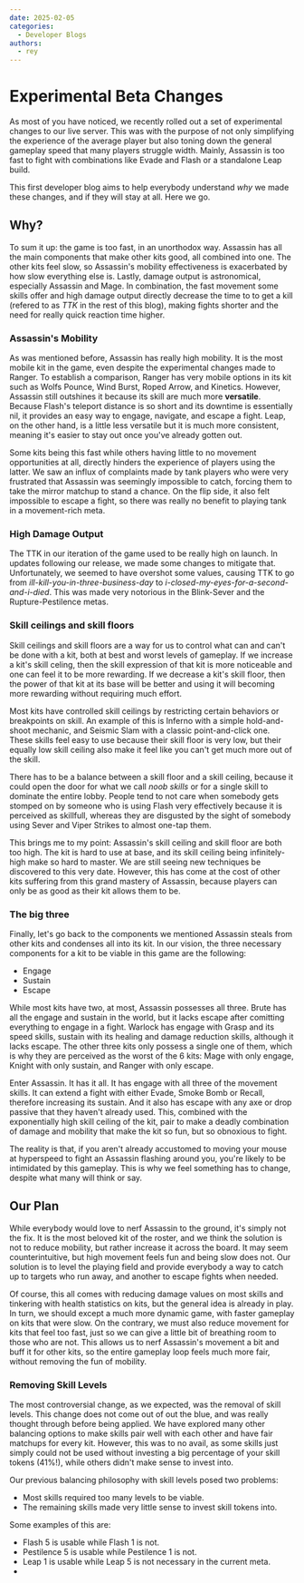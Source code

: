 ```yaml
---
date: 2025-02-05 
categories:
  - Developer Blogs
authors:
  - rey
---
```


# Experimental Beta Changes
As most of you have noticed, we recently rolled out a set of experimental changes to
our live server. This was with the purpose of not only simplifying the experience of
the average player but also toning down the general gameplay speed that many players
struggle width. Mainly, Assassin is too fast to fight with combinations like Evade and
Flash or a standalone Leap build. 

This first developer blog aims to help everybody understand *why* we made these changes,
and if they will stay at all. Here we go.

## Why?
To sum it up: the game is too fast, in an unorthodox way. Assassin has all the main
components that make other kits good, all combined into one. The other kits feel slow, so
Assassin's mobility effectiveness is exacerbated by how slow everything else is. Lastly,
damage output is astronomical, especially Assassin and Mage. In combination, the fast
movement some skills offer and high damage output directly decrease the time to to get a
kill (refered to as *TTK* in the rest of this blog), making fights shorter and the need
for really quick reaction time higher.

### Assassin's Mobility
As was mentioned before, Assassin has really high mobility. It is the most mobile kit in
the game, even despite the experimental changes made to Ranger. To establish a
comparison, Ranger has very mobile options in its kit such as Wolfs Pounce, Wind Burst,
Roped Arrow, and Kinetics. However, Assassin still outshines it because its skill are
much more **versatile**. Because Flash's teleport distance is so short and its downtime
is essentially nil, it provides an easy way to engage, navigate, and escape a fight.
Leap, on the other hand, is a little less versatile but it is much more consistent,
meaning it's easier to stay out once you've already gotten out.

Some kits being this fast while others having little to no movement opportunities at all,
directly hinders the experience of players using the latter. We saw an influx of
complaints made by tank players who were very frustrated that Assassin was seemingly
impossible to catch, forcing them to take the mirror matchup to stand a chance. On the
flip side, it also felt impossible to escape a fight, so there was really no benefit to
playing tank in a movement-rich meta. 

### High Damage Output
The TTK in our iteration of the game used to be really high on launch. In updates 
following our release, we made some changes to mitigate that. Unfortunately, we seemed
to have overshot some values, causing TTK to go from *ill-kill-you-in-three-business-day* 
to *i-closed-my-eyes-for-a-second-and-i-died*. This was made very notorious in the Blink-Sever and the Rupture-Pestilence metas. 

### Skill ceilings and skill floors
Skill ceilings and skill floors are a way for us to control what can and can't be done
with a kit, both at best and worst levels of gameplay. If we increase a kit's skill
celing, then the skill expression of that kit is more noticeable and one can feel it to be
more rewarding. If we decrease a kit's skill floor, then the power of that kit at its base will be better and using it will becoming more rewarding without requiring much effort. 

Most kits have controlled skill ceilings by restricting certain behaviors or 
breakpoints on skill. An example of this is Inferno with a simple hold-and-shoot 
mechanic, and Seismic Slam with a classic point-and-click one. These skills feel easy to
use because their skill floor is very low, but their equally low skill ceiling also make 
it feel like you can't get much more out of the skill.

There has to be a balance between a skill floor and a skill ceiling, because it could
open the door for what we call *noob skills* or for a single skill to dominate the entire
lobby. People tend to not care when somebody gets stomped on by someone who is using 
Flash very effectively because it is perceived as skillfull, whereas they are disgusted 
by the sight of somebody using Sever and Viper Strikes to almost one-tap them.

This brings me to my point: Assassin's skill ceiling and skill floor are both too high. 
The kit is hard to use at base, and its skill ceiling being infinitely-high make so hard 
to master. We are still seeing new techniques be discovered to this very date. However,
this has come at the cost of other kits suffering from this grand mastery of Assassin, 
because players can only be as good as their kit allows them to be.

### The big three
Finally, let's go back to the components we mentioned Assassin steals from other kits and
condenses all into its kit. In our vision, the three necessary components for a kit to
be viable in this game are the following:

- Engage
- Sustain
- Escape

While most kits have two, at most, Assassin possesses all three. Brute has all the engage
and sustain in the world, but it lacks escape after comitting everything to engage in a
fight. Warlock has engage with Grasp and its speed skills, sustain with its healing and
damage reduction skills, although it lacks escape. The other three kits only possess a
single one of them, which is why they are perceived as the worst of the 6 kits: Mage with
only engage, Knight with only sustain, and Ranger with only escape.

Enter Assassin. It has it all. It has engage with all three of the movement skills. It
can extend a fight with either Evade, Smoke Bomb or Recall, therefore increasing its
sustain. And it also has escape with any axe or drop passive that they haven't already
used. This, combined with the exponentially high skill ceiling of the kit, pair to make a
deadly combination of damage and mobility that make the kit so fun, but so obnoxious to
fight. 

The reality is that, if you aren't already accustomed to moving your mouse at hyperspeed
to fight an Assassin flashing around you, you're likely to be intimidated by this
gameplay. This is why we feel something has to change, despite what many will think or
say.

## Our Plan
While everybody would love to nerf Assassin to the ground, it's simply not the fix. It is 
the most beloved kit of the roster, and we think the solution is not to reduce mobility, 
but rather increase it across the board. It may seem counterintuitive, but high movement 
feels fun and being slow does not. Our solution is to level the playing field and provide 
everybody a way to catch up to targets who run away, and another to escape fights when 
needed.

Of course, this all comes with reducing damage values on most skills and tinkering with 
health statistics on kits, but the general idea is already in play. In turn, we should 
except a much more dynamic game, with faster gameplay on kits that were slow. On the 
contrary, we must also reduce movement for kits that feel too fast, just so we can give a 
little bit of breathing room to those who are not. This allows us to nerf Assassin's 
movement a bit and buff it for other kits, so the entire gameplay loop feels much more fair, without removing the fun of mobility.

### Removing Skill Levels
The most controversial change, as we expected, was the removal of skill levels. This 
change does not come out of out the blue, and was really thought through before being 
applied. We have explored many other balancing options to make skills pair well with each 
other and have fair matchups for every kit. However, this was to no avail, as some skills 
just simply could not be used without investing a big percentage of your skill tokens 
(41%!), while others didn't make sense to invest into.

Our previous balancing philosophy with skill levels posed two problems:
- Most skills required too many levels to be viable.
- The remaining skills made very little sense to invest skill tokens into.

Some examples of this are:
- Flash 5 is usable while Flash 1 is not.
- Pestilence 5 is usable while Pestilence 1 is not.
- Leap 1 is usable while Leap 5 is not necessary in the current meta.
- 